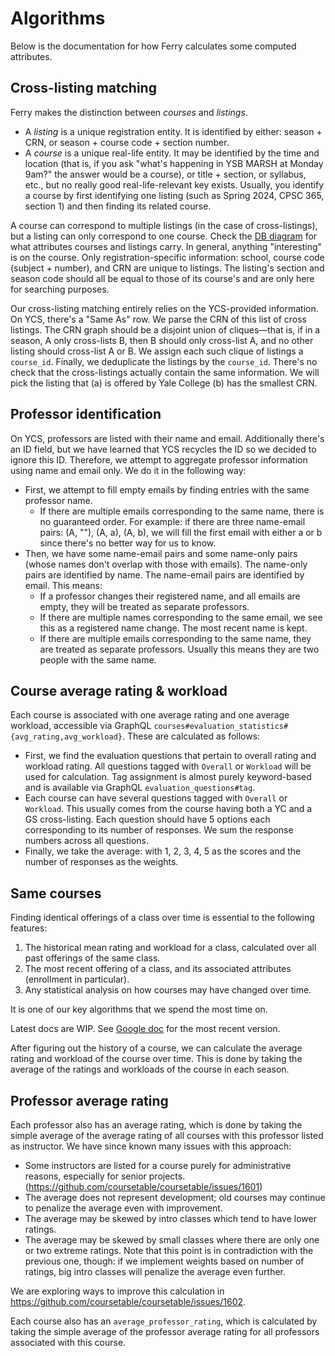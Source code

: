 # Algorithms

Below is the documentation for how Ferry calculates some computed attributes.

## Cross-listing matching

Ferry makes the distinction between _courses_ and _listings_.

- A _listing_ is a unique registration entity. It is identified by either: season + CRN, or season + course code + section number.
- A _course_ is a unique real-life entity. It may be identified by the time and location (that is, if you ask "what's happening in YSB MARSH at Monday 9am?" the answer would be a course), or title + section, or syllabus, etc., but no really good real-life-relevant key exists. Usually, you identify a course by first identifying one listing (such as Spring 2024, CPSC 365, section 1) and then finding its related course.

A course can correspond to multiple listings (in the case of cross-listings), but a listing can only correspond to one course. Check the [DB diagram](./db_diagram.pdf) for what attributes courses and listings carry. In general, anything "interesting" is on the course. Only registration-specific information: school, course code (subject + number), and CRN are unique to listings. The listing's section and season code should all be equal to those of its course's and are only here for searching purposes.

Our cross-listing matching entirely relies on the YCS-provided information. On YCS, there's a "Same As" row. We parse the CRN of this list of cross listings. The CRN graph should be a disjoint union of cliques—that is, if in a season, A only cross-lists B, then B should only cross-list A, and no other listing should cross-list A or B. We assign each such clique of listings a `course_id`. Finally, we deduplicate the listings by the `course_id`. There's no check that the cross-listings actually contain the same information. We will pick the listing that (a) is offered by Yale College (b) has the smallest CRN.

## Professor identification

On YCS, professors are listed with their name and email. Additionally there's an ID field, but we have learned that YCS recycles the ID so we decided to ignore this ID. Therefore, we attempt to aggregate professor information using name and email only. We do it in the following way:

- First, we attempt to fill empty emails by finding entries with the same professor name.
  - If there are multiple emails corresponding to the same name, there is no guaranteed order. For example: if there are three name-email pairs: (A, ""), (A, a), (A, b), we will fill the first email with either a or b since there's no better way for us to know.
- Then, we have some name-email pairs and some name-only pairs (whose names don't overlap with those with emails). The name-only pairs are identified by name. The name-email pairs are identified by email. This means:
  - If a professor changes their registered name, and all emails are empty, they will be treated as separate professors.
  - If there are multiple names corresponding to the same email, we see this as a registered name change. The most recent name is kept.
  - If there are multiple emails corresponding to the same name, they are treated as separate professors. Usually this means they are two people with the same name.

## Course average rating & workload

Each course is associated with one average rating and one average workload, accessible via GraphQL `courses#evaluation_statistics#{avg_rating,avg_workload}`. These are calculated as follows:

- First, we find the evaluation questions that pertain to overall rating and workload rating. All questions tagged with `Overall` or `Workload` will be used for calculation. Tag assignment is almost purely keyword-based and is available via GraphQL `evaluation_questions#tag`.
- Each course can have several questions tagged with `Overall` or `Workload`. This usually comes from the course having both a YC and a GS cross-listing. Each question should have 5 options each corresponding to its number of responses. We sum the response numbers across all questions.
- Finally, we take the average: with 1, 2, 3, 4, 5 as the scores and the number of responses as the weights.

## Same courses

Finding identical offerings of a class over time is essential to the following features:

1. The historical mean rating and workload for a class, calculated over all past offerings of the same class.
2. The most recent offering of a class, and its associated attributes (enrollment in particular).
3. Any statistical analysis on how courses may have changed over time.

It is one of our key algorithms that we spend the most time on.

Latest docs are WIP. See [Google doc](https://docs.google.com/document/d/1mIsanCz1U3M6SU2KbcBp9ONXRssDfeTzRtDIRzxdAOk/edit?usp=sharing) for the most recent version.

After figuring out the history of a course, we can calculate the average rating and workload of the course over time. This is done by taking the average of the ratings and workloads of the course in each season.

## Professor average rating

Each professor also has an average rating, which is done by taking the simple average of the average rating of all courses with this professor listed as instructor. We have since known many issues with this approach:

- Some instructors are listed for a course purely for administrative reasons, especially for senior projects. (https://github.com/coursetable/coursetable/issues/1601)
- The average does not represent development; old courses may continue to penalize the average even with improvement.
- The average may be skewed by intro classes which tend to have lower ratings.
- The average may be skewed by small classes where there are only one or two extreme ratings. Note that this point is in contradiction with the previous one, though: if we implement weights based on number of ratings, big intro classes will penalize the average even further.

We are exploring ways to improve this calculation in https://github.com/coursetable/coursetable/issues/1602.

Each course also has an `average_professor_rating`, which is calculated by taking the simple average of the professor average rating for all professors associated with this course.
